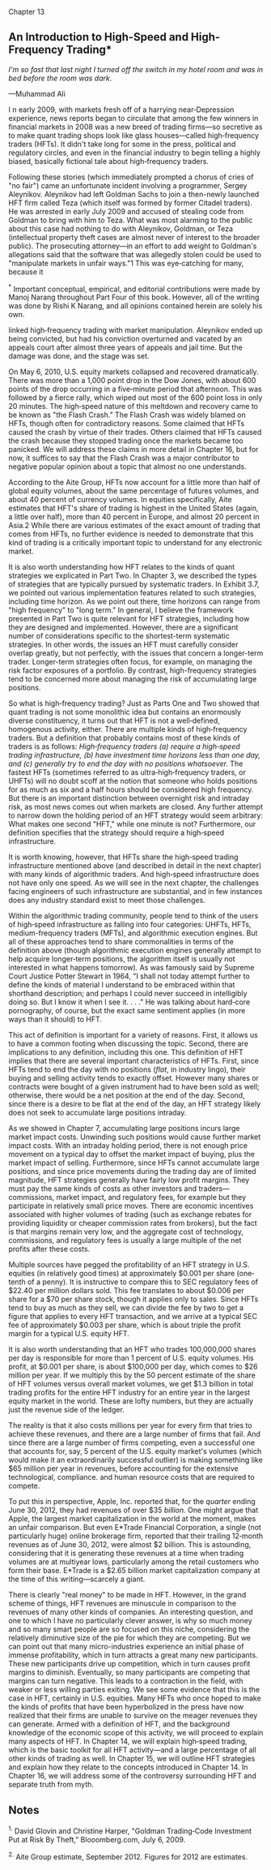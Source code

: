 Chapter 13

## An Introduction to High-Speed and High-Frequency Trading\*

*I'm so fast that last night I turned off the switch in my hotel room and was in bed before the room was dark.*

—Muhammad Ali

I n early 2009, with markets fresh off of a harrying near‐Depression experience, news reports began to circulate that among the few winners in financial markets in 2008 was a new breed of trading firms—so secretive as to make quant trading shops look like glass houses—called high‐frequency traders (HFTs). It didn't take long for some in the press, political and regulatory circles, and even in the financial industry to begin telling a highly biased, basically fictional tale about high‐frequency traders.

Following these stories (which immediately prompted a chorus of cries of "no fair") came an unfortunate incident involving a programmer, Sergey Aleynikov. Aleynikov had left Goldman Sachs to join a then-newly launched HFT firm called Teza (which itself was formed by former Citadel traders). He was arrested in early July 2009 and accused of stealing code from Goldman to bring with him to Teza. What was most alarming to the public about this case had nothing to do with Aleynikov, Goldman, or Teza (intellectual property theft cases are almost never of interest to the broader public). The prosecuting attorney—in an effort to add weight to Goldman's allegations said that the software that was allegedly stolen could be used to "manipulate markets in unfair ways."1 This was eye‐catching for many, because it

<sup>\*</sup> Important conceptual, empirical, and editorial contributions were made by Manoj Narang throughout Part Four of this book. However, all of the writing was done by Rishi K Narang, and all opinions contained herein are solely his own.

linked high‐frequency trading with market manipulation. Aleynikov ended up being convicted, but had his conviction overturned and vacated by an appeals court after almost three years of appeals and jail time. But the damage was done, and the stage was set.

On May 6, 2010, U.S. equity markets collapsed and recovered dramatically. There was more than a 1,000 point drop in the Dow Jones, with about 600 points of the drop occurring in a five‐minute period that afternoon. This was followed by a fierce rally, which wiped out most of the 600 point loss in only 20 minutes. The high‐speed nature of this meltdown and recovery came to be known as "the Flash Crash." The Flash Crash was widely blamed on HFTs, though often for contradictory reasons. Some claimed that HFTs caused the crash by virtue of their trades. Others claimed that HFTs caused the crash because they stopped trading once the markets became too panicked. We will address these claims in more detail in Chapter 16, but for now, it suffices to say that the Flash Crash was a major contributor to negative popular opinion about a topic that almost no one understands.

According to the Aite Group, HFTs now account for a little more than half of global equity volumes, about the same percentage of futures volumes, and about 40 percent of currency volumes. In equities specifically, Aite estimates that HFT's share of trading is highest in the United States (again, a little over half), more than 40 percent in Europe, and almost 20 percent in Asia.2 While there are various estimates of the exact amount of trading that comes from HFTs, no further evidence is needed to demonstrate that this kind of trading is a critically important topic to understand for any electronic market.

It is also worth understanding how HFT relates to the kinds of quant strategies we explicated in Part Two. In Chapter 3, we described the types of strategies that are typically pursued by systematic traders. In Exhibit 3.7, we pointed out various implementation features related to such strategies, including time horizon. As we point out there, time horizons can range from "high frequency" to "long term." In general, I believe the framework presented in Part Two is quite relevant for HFT strategies, including how they are designed and implemented. However, there are a significant number of considerations specific to the shortest-term systematic strategies. In other words, the issues an HFT must carefully consider overlap greatly, but not perfectly, with the issues that concern a longer-term trader. Longer-term strategies often focus, for example, on managing the risk factor exposures of a portfolio. By contrast, high-frequency strategies tend to be concerned more about managing the risk of accumulating large positions.

So what is high‐frequency trading? Just as Parts One and Two showed that quant trading is not some monolithic idea but contains an enormously diverse constituency, it turns out that HFT is not a well‐defined, homogenous activity, either. There are multiple kinds of high‐frequency traders. But a definition that probably contains most of these kinds of traders is as follows: *High‐frequency traders (a) require a high‐speed trading infrastructure, (b) have investment time horizons less than one day, and (c) generally try to end the day with no positions whatsoever.* The fastest HFTs (sometimes referred to as ultra‐high‐frequency traders, or UHFTs) will no doubt scoff at the notion that someone who holds positions for as much as six and a half hours should be considered high frequency. But there is an important distinction between overnight risk and intraday risk, as most news comes out when markets are closed. Any further attempt to narrow down the holding period of an HFT strategy would seem arbitrary: What makes one second "HFT," while one minute is not? Furthermore, our definition specifies that the strategy should require a high‐speed infrastructure.

It is worth knowing, however, that HFTs share the high‐speed trading infrastructure mentioned above (and described in detail in the next chapter) with many kinds of algorithmic traders. And high‐speed infrastructure does not have only one speed. As we will see in the next chapter, the challenges facing engineers of such infrastructure are substantial, and in few instances does any industry standard exist to meet those challenges.

Within the algorithmic trading community, people tend to think of the users of high‐speed infrastructure as falling into four categories: UHFTs, HFTs, medium-frequency traders (MFTs), and algorithmic execution engines. But all of these approaches tend to share commonalities in terms of the definition above (though algorithmic execution engines generally attempt to help acquire longer‐term positions, the algorithm itself is usually not interested in what happens tomorrow). As was famously said by Supreme Court Justice Potter Stewart in 1964, "I shall not today attempt further to define the kinds of material I understand to be embraced within that shorthand description; and perhaps I could never succeed in intelligibly doing so. But I know it when I see it. . . ." He was talking about hard‐core pornography, of course, but the exact same sentiment applies (in more ways than it should) to HFT.

This act of definition is important for a variety of reasons. First, it allows us to have a common footing when discussing the topic. Second, there are implications to any definition, including this one. This definition of HFT implies that there are several important characteristics of HFTs. First, since HFTs tend to end the day with no positions (*flat*, in industry lingo), their buying and selling activity tends to exactly offset. However many shares or contracts were bought of a given instrument had to have been sold as well; otherwise, there would be a net position at the end of the day. Second, since there is a desire to be flat at the end of the day, an HFT strategy likely does not seek to accumulate large positions intraday.

As we showed in Chapter 7, accumulating large positions incurs large market impact costs. Unwinding such positions would cause further market impact costs. With an intraday holding period, there is not enough price movement on a typical day to offset the market impact of buying, plus the market impact of selling. Furthermore, since HFTs cannot accumulate large positions, and since price movements during the trading day are of limited magnitude, HFT strategies generally have fairly low profit margins. They must pay the same kinds of costs as other investors and traders—commissions, market impact, and regulatory fees, for example but they participate in relatively small price moves. There are economic incentives associated with higher volumes of trading (such as exchange rebates for providing liquidity or cheaper commission rates from brokers), but the fact is that margins remain very low, and the aggregate cost of technology, commissions, and regulatory fees is usually a large multiple of the net profits after these costs.

Multiple sources have pegged the profitability of an HFT strategy in U.S. equities (in relatively good times) at approximately \$0.001 per share (one‐tenth of a penny). It is instructive to compare this to SEC regulatory fees of \$22.40 per million dollars sold. This fee translates to about \$0.006 per share for a \$70 per share stock, though it applies only to sales. Since HFTs tend to buy as much as they sell, we can divide the fee by two to get a figure that applies to every HFT transaction, and we arrive at a typical SEC fee of approximately \$0.003 per share, which is about triple the profit margin for a typical U.S. equity HFT.

It is also worth understanding that an HFT who trades 100,000,000 shares per day is responsible for more than 1 percent of U.S. equity volumes. His profit, at \$0.001 per share, is about \$100,000 per day, which comes to \$26 million per year. If we multiply this by the 50 percent estimate of the share of HFT volumes versus overall market volumes, we get \$1.3 billion in total trading profits for the entire HFT industry for an entire year in the largest equity market in the world. These are lofty numbers, but they are actually just the revenue side of the ledger.

The reality is that it also costs millions per year for every firm that tries to achieve these revenues, and there are a large number of firms that fail. And since there are a large number of firms competing, even a successful one that accounts for, say, 5 percent of the U.S. equity market's volumes (which would make it an extraordinarily successful outlier) is making something like \$65 million per year in revenues, before accounting for the extensive technological, compliance. and human resource costs that are required to compete.

To put this in perspective, Apple, Inc. reported that, for the *quarter* ending June 30, 2012, they had revenues of over \$35 *billion*. One might argue that Apple, the largest market capitalization in the world at the moment, makes an unfair comparison. But even E\*Trade Financial Corporation, a single (not particularly huge) online brokerage firm, reported that their trailing 12‐month revenues as of June 30, 2012, were almost \$2 billion. This is astounding, considering that it is generating these revenues at a time when trading volumes are at multiyear lows, particularly among the retail customers who form their base. E\*Trade is a \$2.65 billion market capitalization company at the time of this writing—scarcely a giant.

There is clearly "real money" to be made in HFT. However, in the grand scheme of things, HFT revenues are minuscule in comparison to the revenues of many other kinds of companies. An interesting question, and one to which I have no particularly clever answer, is why so much money and so many smart people are so focused on this niche, considering the relatively diminutive size of the pie for which they are competing. But we can point out that many micro-industries experience an initial phase of immense profitability, which in turn attracts a great many new participants. These new participants drive up competition, which in turn causes profit margins to diminish. Eventually, so many participants are competing that margins can turn negative. This leads to a contraction in the field, with weaker or less willing parties exiting. We see some evidence that this is the case in HFT, certainly in U.S. equities. Many HFTs who once hoped to make the kinds of profits that have been hyperbolized in the press have now realized that their firms are unable to survive on the meager revenues they can generate. Armed with a definition of HFT, and the background knowledge of the economic scope of this activity, we will proceed to explain many aspects of HFT. In Chapter 14, we will explain high‐speed trading, which is the basic toolkit for all HFT activity—and a large percentage of all other kinds of trading as well. In Chapter 15, we will outline HFT strategies and explain how they relate to the concepts introduced in Chapter 14. In Chapter 16, we will address some of the controversy surrounding HFT and separate truth from myth.

## Notes

<sup>1.</sup> David Glovin and Christine Harper, "Goldman Trading‐Code Investment Put at Risk By Theft," Blooomberg.com, July 6, 2009.

<sup>2.</sup> Aite Group estimate, September 2012. Figures for 2012 are estimates.